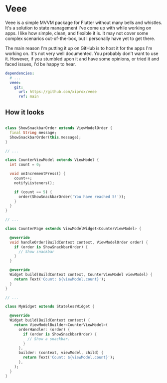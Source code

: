 # Veee

Veee is a simple MVVM package for Flutter without many bells and whistles. It's a solution to state management I've come up with while working on apps. I like how simple, clean, and flexible it is. It may not cover some complex scenarios out-of-the-box, but I personally have yet to get there.

The main reason I'm putting it up on GitHub is to host it for the apps I'm working on. It's not very well documented. You probably don't want to use it. However, if you stumbled upon it and have some opinions, or tried it and faced issues, I'd be happy to hear.

```yaml
dependencies:
  # ...
  veee:
    git:
      url: https://github.com/xiprox/veee
      ref: main
```

## How it looks

```dart

class ShowSnackbarOrder extends ViewModelOrder {
  final String message;
  ShowSnackbarOrder(this.message);
}

// ...

class CounterViewModel extends ViewModel {
  int count = 0;

  void onIncrementPress() {
    count++;
    notifyListeners();

    if (count == 5) {
      order(ShowSnackbarOrder('You have reached 5!'));
    }
  }
}

// ...

class CounterPage extends ViewModelWidget<CounterViewModel> {

  @override
  void handleOrder(BuildContext context, ViewModelOrder order) {
    if (order is ShowSnackbarOrder) {
      // Show snackbar
    }
  }

  @override
  Widget build(BuildContext context, CounterViewModel viewModel) {
    return Text('Count: ${viewModel.count}');
  }
}

// ...

class MyWidget extends StatelessWidget {

  @override
  Widget build(BuildContext context) {
    return ViewModelBuilder<CounterViewModel>(
      orderHandler: (order) {
        if (order is ShowSnackbarOrder) {
          // Show a snackbar.
        }
      },
      builder: (context, viewModel, child) {
        return Text('Count: ${viewModel.count}');
      },
    );
  }
}

```